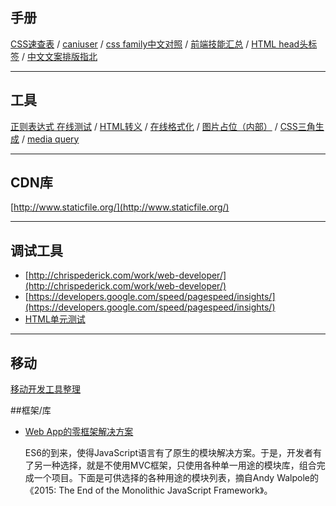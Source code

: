 
## 手册

[CSS速查表](/tools/css-cheat-sheet) / [caniuser](//caniuse.com) / [css family中文对照](/tools/css-family-chinese.html) / [前端技能汇总](https://github.com/JacksonTian/fks) / [HTML head头标签](http://fex.baidu.com/blog/2014/10/html-head-tags/) / [中文文案排版指北](//github.com/sparanoid/chinese-copywriting-guidelines)

---------------------------------

## 工具

[正则表达式 在线测试](http://tool.oschina.net/regex) / [HTML转义](http://www.htmlescape.net/htmlescape_tool.html) / [在线格式化](http://tool.oschina.net/codeformat/) / [图片占位（内部）](http://tacs.oa.com/img.php?255x175) / [CSS三角生成](/tools/css-triangle-generator/) / [media query](/tools/css-media-query-device/)


---------------------------------

## CDN库

[http://www.staticfile.org/](http://www.staticfile.org/)

---------------------------------

## 调试工具

- [http://chrispederick.com/work/web-developer/](http://chrispederick.com/work/web-developer/)
- [https://developers.google.com/speed/pagespeed/insights/](https://developers.google.com/speed/pagespeed/insights/)
- [HTML单元测试](https://www.tenpay.com/v2/labs/wrtb/index.shtml)

---------------------------------

## 移动

[移动开发工具整理](https://github.com/jtyjty99999/mobileTech)


##框架/库
- [Web App的零框架解决方案](https://github.com/ruanyf/articles/blob/master/2015/2015-01-16-zero-framework.md)

	ES6的到来，使得JavaScript语言有了原生的模块解决方案。于是，开发者有了另一种选择，就是不使用MVC框架，只使用各种单一用途的模块库，组合完成一个项目。下面是可供选择的各种用途的模块列表，摘自Andy Walpole的《2015: The End of the Monolithic JavaScript Framework》。
